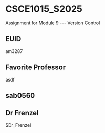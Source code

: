 # CSCE1015_S2025

Assignment for Module 9 --- Version Control

## EUID
am3287
## Favorite Professor
asdf
## sab0560

## Dr Frenzel
$Dr_Frenzel
